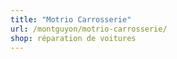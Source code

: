 ```yaml
---
title: "Motrio Carrosserie"
url: /montguyon/motrio-carrosserie/
shop: réparation de voitures
---
```


